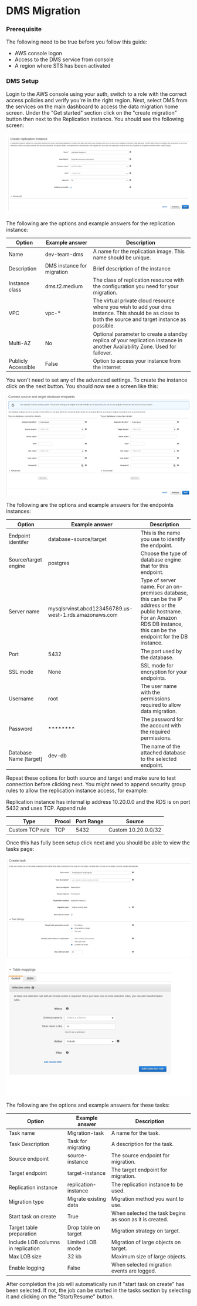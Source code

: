 
# **DMS Migration**

### **Prerequisite**

The following need to be true before you follow this guide:
* AWS console logon
* Access to the DMS service from console
* A region where STS has been activated

### **DMS Setup** 

Login to the AWS console using your auth, switch to a role with the correct access policies and verify you're in the right region. Next, select DMS from the services on the main dashboard to access the data migration home screen. Under the "Get started" section click on the "create migration" button then next to the Replication instance. You should see the following screen:

![Alt text](pics/dms-doc-1.png?raw=true)

The following are the options and example answers for the replication instance:

Option | Example answer | Description
---- | ------------ | -----------
Name | dev-team-dms | A name for the replication image. This name should be unique.
Description | DMS instance for migration | Brief description of the instance
Instance class | dms.t2.medium | The class of replication resource with the configuration you need for your migration.
VPC | vpc-* | The virtual private cloud resource where you wish to add your dms instance. This should be as close to both the source and target instance as possible.
Multi-AZ | No | Optional parameter to create a standby replica of your replication instance in another Availability Zone. Used for failover.
Publicly Accessible | False | Option to access your instance from the internet

You won't need to set any of the advanced settings. To create the instance click on the next button. You should now see a screen like this: 

![Alt text](pics/dms-doc-2.png?raw=true)

The following are the options and example answers for the endpoints instances:

Option | Example answer | Description
------ | -------------- | -----------
Endpoint identifer | database-source/target | This is the name you use to identify the endpoint.
Source/target engine | postgres | Choose the type of database engine that for this endpoint.
Server name | mysqlsrvinst.abcd123456789.us-west-1.rds.amazonaws.com | Type of server name. For an on-premises database, this can be the IP address or the public hostname. For an Amazon RDS DB instance, this can be the endpoint for the DB instance.
Port | 5432 | The port used by the database.
SSL mode | None | SSL mode for encryption for your endpoints. 
Username | root | The user name with the permissions required to allow data migration.
Password | ******** | The password for the account with the required permissions.
Database Name (target) | dev-db | The name of the attached database to the selected endpoint.

Repeat these options for both source and target and make sure to test connection before clicking next. You might need to append security group rules to allow the replication instance access, for example:

Replication instance has internal ip address 10.20.0.0 and the RDS is on port 5432 and uses TCP. Append rule 

Type | Procol | Port Range | Source
---- | ------ | ---------- | ------
Custom TCP rule | TCP | 5432 | Custom 10.20.0.0/32


 Once this has fully been setup click next and you should be able to view the tasks page:


![Alt text](pics/dms-doc-3.png?raw=true)
![Alt text](pics/dms-doc-4.png?raw=true)

The following are the options and example answers for these tasks:

Option | Example answer | Description
------ | -------------- | -----------
Task name | Migration-task | A name for the task.
Task Description | Task for migrating | A description for the task.
Source endpoint | source-instance | The source endpoint for migration.
Target endpoint | target-instance | The target endpoint for migration.
Replication instance | replication-instance | The replication instance to be used.
Migration type | Migrate existing data | Migration method you want to use. 
Start task on create | True | When selected the task begins as soon as it is created.
Target table preparation | Drop table on target | Migration strategy on target.
Include LOB columns in replication | Limited LOB mode | Migration of large objects on target.
Max LOB size | 32 kb | Maximum size of large objects.
Enable logging | False | When selected migration events are logged.

After completion the job will automatically run if "start task on create" has been selected. If not, the job can be started in the tasks section by selecting it and clicking on the "Start/Resume" button.
